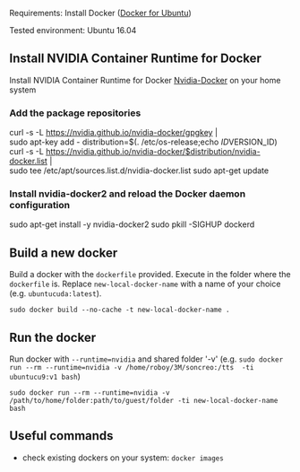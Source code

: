Requirements: Install Docker ([Docker for Ubuntu])

Tested environment: Ubuntu 16.04

## Install NVIDIA Container Runtime for Docker 
Install NVIDIA Container Runtime for Docker [Nvidia-Docker] on your home system
### Add the package repositories
curl -s -L https://nvidia.github.io/nvidia-docker/gpgkey | \
  sudo apt-key add -
distribution=$(. /etc/os-release;echo $ID$VERSION_ID)
curl -s -L https://nvidia.github.io/nvidia-docker/$distribution/nvidia-docker.list | \
  sudo tee /etc/apt/sources.list.d/nvidia-docker.list
sudo apt-get update

### Install nvidia-docker2 and reload the Docker daemon configuration
sudo apt-get install -y nvidia-docker2
sudo pkill -SIGHUP dockerd

## Build a new docker 
Build a docker with the `dockerfile` provided. Execute in the folder where the `dockerfile` is. Replace `new-local-docker-name` with a name of your choice (e.g. `ubuntucuda:latest`).
```
sudo docker build --no-cache -t new-local-docker-name .
```

## Run the docker 
Run docker with `--runtime=nvidia` and shared folder '-v' (e.g. `sudo docker run --rm --runtime=nvidia -v /home/roboy/3M/soncreo:/tts  -ti ubuntucu9:v1 bash`)
```
sudo docker run --rm --runtime=nvidia -v /path/to/home/folder:path/to/guest/folder -ti new-local-docker-name bash
```

## Useful commands
- check existing dockers on your system: `docker images`

[Nvidia-Docker]: https://github.com/NVIDIA/nvidia-docker
[Docker for Ubuntu]: https://www.digitalocean.com/community/tutorials/how-to-install-and-use-docker-on-ubuntu-16-04
